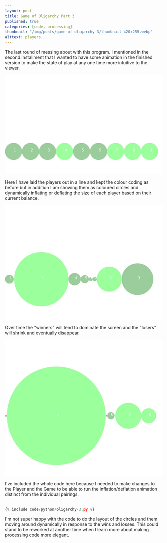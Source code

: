```yaml
---
layout: post
title: Game of Oligarchy Part 3
published: true
categories: [code, processing]
thumbnail: "/img/posts/game-of-oligarchy-3/thumbnail-420x255.webp"
alttext: players
---
```


The last round of messing about with this program. I mentioned in the second installment that I wanted to have some animation in 
the finished version to make the state of play at any one time more intuitive to the viewer. 

![grid](/img/posts/game-of-oligarchy-3/grid-000001.webp)

Here I have laid the players out in a line and kept the colour coding as before but in addition I am showing them 
as coloured circles and dynamically inflating or deflating the size of each player based on their current balance. 

![grid](/img/posts/game-of-oligarchy-3/grid-000025.webp)

Over time the "winners" will tend to dominate the screen and the "losers" will shrink and eventually disappear.

![grid](/img/posts/game-of-oligarchy-3/grid-000060.webp)

I've included the whole code here because I needed to make changes to the Player and the Game to be able to run the inflation/deflation 
animation distinct from the individual pairings. 

```python

{% include code/python/oligarchy-3.py %}

```

I'm not super happy with the code to do the layout of the circles and them moving around dynamically in response to the wins and losses. 
This could stand to be reworked at another time when I learn more about making processing code more elegant.

